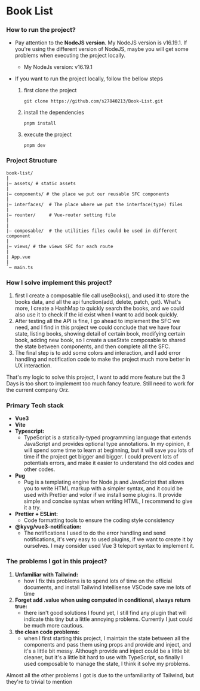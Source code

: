 <!-- ABOUT THE PROJECT -->
# Book List

### How to run the project?
* Pay attention to the **NodeJS version**. My NodeJS version is v16.19.1. If you're using the different version of NodeJS, maybe you will get some problems when executing the project locally.
  * My NodeJs version: v16.19.1
*  If you want to run the project locally, follow the bellow steps

   1.  first clone the project 
         ```
         git clone https://github.com/s27840213/Book-List.git
         ```
   2. install the dependencies
      ```
      pnpm install
      ```
   3. execute the project
      ```
      pnpm dev
      ```


### Project Structure
```
book-list/
|
|– assets/ # static assets
|
|– components/ # the place we put our reusable SFC components
|
|– interfaces/  # The place where we put the interface(type) files
|
|– rounter/     # Vue-router setting file
|
| 
|– composable/  # the utilities files could be used in different component
|
|– views/ # the views SFC for each route
|
| App.vue
|
`– main.ts 
```


### How I solve implement this project?

  1. first I create a composable file call useBooks(), and used it to store the books data, and all the api function(add, delete, patch, get). What's more, I create a HashMap to quickly search the books, and we could also use it to check if the id exist when I want to add book quickly.
  2. After testing all the API is fine, I go ahead to implement the SFC we need, and I find in this project we could conclude that we have four state, listing books, showing detail of certain book, modifying certain book, adding new book, so I create a useState composable to shared the state between components, and then complete all the SFC.
  3. The final step is to add some colors and interaction, and I add error handling and notification code to make the project much more better in UX interaction.

That's my logic to solve this project, I want to add more feature but the 3 Days is too short to implement too much fancy feature. Still need to work for the current company Orz.


### Primary Tech stack

* **Vue3**
* **Vite**
* **Typescript:**
  * TypeScript is a statically-typed programming language that extends JavaScript and provides optional type annotations. In my opinion, it will spend some time to learn at beginning, but it will save you lots of time if the project get bigger and bigger. I could prevent lots of potentials errors, and make it easier to understand the old codes and other codes.
* **Pug**
  * Pug is a templating engine for Node.js and JavaScript that allows you to write HTML markup with a simpler syntax, and it could be used with Prettier and volor if we install some plugins. It provide simple and concise syntax when writing HTML, I recommend to give it a try.
* **Prettier + ESLint:**
  * Code formatting tools to ensure the coding style consistency
* **@kyvg/vue3-notification:**
  * The notifications I used to do the error handling and send notifications, it's very easy to used plugins, if we want to create it by ourselves. I may consider used Vue 3 teleport syntax to implement it.

### The problems I got in this project?

1. **Unfamiliar with Tailwind:**
      * how I fix this problems is to spend lots of time on the official documents, and install Tailwind Intellisense VSCode save me lots of time
2. **Forget add .value when using computed in conditional, always return true:**
   * there isn't good solutions I found yet, I still find any plugin that will indicate this tiny but a little annoying problems. Currently I just could be much more cautious.
3. **the clean code problems:**
   * when I first starting this project, I maintain the state between all the components and pass them using props and provide and inject, and it's a little bit messy. Although provide and inject could be a little bit cleaner, but it's a little bit hard to use with TypeScript, so finally I used composable to manage the state, I think it solve my problems. 
  
Almost all the other problems I got is due to the unfamiliarity of Tailwind, but they're to trivial to mention